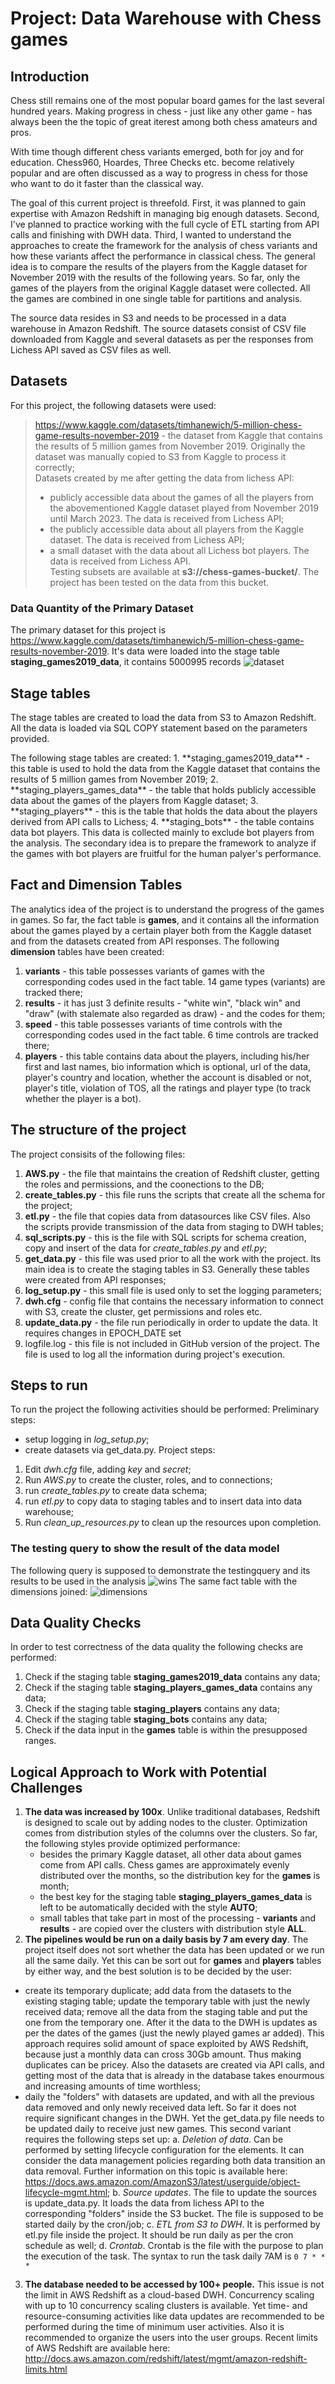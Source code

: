 # Project: Data Warehouse with Chess games

## Introduction

<p>Chess still remains one of the most popular board games for the last several hundred years. Making progress in chess - just like any other game - has always been the the topic of great iterest among both chess amateurs and pros.</p>
<p>With time though different chess variants emerged, both for joy and for education. Chess960, Hoardes, Three Checks etc. become relatively popular and are often discussed as a way to progress in chess for those who want to do it faster than the classical way.</p>

<p>The goal of this current project is threefold.
First, it was planned to gain expertise with Amazon Redshift in managing big enough datasets.
Second, I've planned to practice working with the full cycle of ETL starting from API calls and finishing with DWH data.
Third, I wanted to understand the approaches to create the framework for the analysis of chess variants and how these variants affect the performance in classical chess.
The general idea is to compare the results of the players from the Kaggle dataset for November 2019 with the results of the following years. So far, only the games of the players from the original Kaggle dataset were collected. All the games are combined in one single table for partitions and analysis.
</p>
<p>The source data resides in S3 and needs to be processed in a data warehouse in Amazon Redshift. The source datasets consist of CSV file downloaded from Kaggle and several datasets as per the responses from Lichess API saved as CSV files as well.</p>

## Datasets

For this project, the following datasets were used:

>https://www.kaggle.com/datasets/timhanewich/5-million-chess-game-results-november-2019 - the dataset from Kaggle that contains the results of 5 million games from November 2019. Originally the dataset was manually copied to S3 from Kaggle to process it correctly;<br>
>Datasets created by me after getting the data from lichess API:
>- publicly accessible data about the games of all the players from the abovementioned Kaggle dataset played from November 2019 until March 2023. The data is received from Lichess API;
>- the publicly accessible data about all players from the Kaggle dataset. The data is received from Lichess API;
>- a small dataset with the data about all Lichess bot players. The data is received from Lichess API.<br>
>Testing subsets are available at **s3://chess-games-bucket/**. The project has been tested on the data from this bucket.

### Data Quantity of the Primary Dataset

The primary dataset for this project is https://www.kaggle.com/datasets/timhanewich/5-million-chess-game-results-november-2019. It's data were loaded into the stage table **staging_games2019_data**, it contains 5000995 records
 ![dataset](https://github.com/SergtoUn/Project-Chess-Games/blob/master/readme/dataset.png "dataset")

## Stage tables
<p>The stage tables are created to load the data from S3 to Amazon Redshift. All the data is loaded via SQL COPY statement based on the parameters provided. </p>
The following stage tables are created:
1. **staging_games2019_data** - this table is used to hold the data from the Kaggle dataset that contains the results of 5 million games from November 2019;
2. **staging_players_games_data** - the table that holds publicly accessible data about the games of the players from Kaggle dataset;
3. **staging_players** - this is the table that holds the data about the players derived from API calls to Lichess;
4. **staging_bots** - the table contains data bot players. This data is collected mainly to exclude bot players from the analysis. The secondary idea is to prepare the framework to analyze if the games with bot players are fruitful for the human palyer's performance.

## Fact and Dimension Tables
The analytics idea of the project is to understand the progress of the games in games. So far, the fact table is **games**, and it contains all the information about the games played by a certain player both from the Kaggle dataset and from the datasets created from API responses.
The following **dimension** tables have been created: 
1. **variants** - this table possesses variants of games with the corresponding codes used in the fact table. 14 game types (variants) are tracked there;
2. **results** - it has just 3 definite results - "white win", "black win" and "draw" (with stalemate also regarded as draw) - and the codes for them;
3. **speed** - this table possesses variants of time controls with the corresponding codes used in the fact table. 6 time controls are tracked there;
4. **players** - this table contains data about the players, including his/her first and last names, bio information which is optional, url of the data, player's country and location, whether the account is disabled or not, player's title, violation of TOS, all the ratings and player type (to track whether the player is a bot).

## The structure of the project

The project consisits of the following files:
1. **AWS.py** - the file that maintains the creation of Redshift cluster, getting the roles and permissions, and the coonections to the DB;
2. **create_tables.py** - this file runs the scripts that create all the schema for the project;
3. **etl.py** - the file that copies data from datasources like CSV files. Also the scripts provide transmission of the data from staging to DWH tables;
4. **sql_scripts.py** - this is the file with SQL scripts for schema creation, copy and insert of the data for *create_tables.py* and *etl.py*;
5. **get_data.py** - this file was used prior to all the work with the project. Its main idea is to create the staging tables in S3. Generally these tables were created from API responses;
6. **log_setup.py** - this small file is used only to set the logging parameters;
7. **dwh.cfg** - config file that contains the necessary information to connect with  S3, create the cluster, get permissions and roles etc.
8. **update_data.py** - the file run periodically in order to update the data. It requires changes in EPOCH_DATE set 
9. logfile.log - this file is not included in GitHub version of the project. The file is used to log all the information during project's execution.

## Steps to run

To run the project the following activities should be performed:
Preliminary steps:
- setup logging in *log_setup.py*;
- create datasets via get_data.py.
Project steps:
1. Edit *dwh.cfg* file, adding *key* and *secret*;
2. Run *AWS.py* to create the cluster, roles, and to connections;
3. run *create_tables.py* to create data schema;
4. run *etl.py* to copy data to staging tables and to insert data into data warehouse;
5. Run *clean_up_resources.py* to clean up the resources upon completion.

### The testing query to show the result of the data model

The following query is supposed to demonstrate the testingquery and its results to be used in the analysis
![wins](https://github.com/SergtoUn/Project-Chess-Games/blob/master/readme/wins.PNG "wins")
The same fact table with the dimensions joined:
![dimensions](https://github.com/SergtoUn/Project-Chess-Games/blob/master/readme/dimensions.PNG "dimensions")

## Data Quality Checks

In order to test correctness of the data quality the following checks are performed:
1. Check if the staging table **staging_games2019_data** contains any data;
2. Check if the staging table **staging_players_games_data** contains any data;
3. Check if the staging table **staging_players** contains any data;
4. Check if the staging table **staging_bots** contains any data;
5. Check if the data input in the **games** table is within the presupposed ranges.

## Logical Approach to Work with Potential Challenges

1. **The data was increased by 100x**. Unlike traditional databases, Redshift is designed to scale out by adding nodes to the cluster. Optimization comes from distribution styles of the columns over the clusters. So far, the following styles provide optimized performance:
   - besides the primary Kaggle dataset, all other data about games come from API calls. Chess games are approximately evenly distributed over the months, so the distribution key for the **games** is month;
   - the best key for the staging table **staging_players_games_data** is left to be automatically decided with the style **AUTO**;
   - small tables that take part in most of the processing - **variants** and **results** - are copied over the clusters with distribution style **ALL**.
2.  **The pipelines would be run on a daily basis by 7 am every day**. The project itself does not sort whether the data has been updated or we run all the same daily. Yet this can be sort out for **games** and **players** tables by either way, and the best solution is to be decided by the user:
   - create its temporary duplicate; add data from the datasets to the existing staging table; update the temporary table with just the newly received data; remove all the data from the staging table and put the one from the temporary one. After it the data to the DWH is updates as per the dates of the games (just the newly played games ar added). This approach requires solid amount of space exploited by AWS Redshift, because just a monthly data can cross 30Gb amount. Thus making duplicates can be pricey. Also the datasets are created via API calls, and getting most of the data that is already in the database takes enourmous and increasing amounts of time worthless;
   - daily the "folders" with datasets are updated, and with all the previous data removed and only newly received data left. So far it does not require significant changes in the DWH. Yet the get_data.py file needs to be updated daily to receive just new games.
   This second variant requires the following steps set up:
   a. *Deletion of data*. Can be performed by setting lifecycle configuration for the elements. It can consider the data management policies regarding both data transition an data removal. Further information on this topic is available here: https://docs.aws.amazon.com/AmazonS3/latest/userguide/object-lifecycle-mgmt.html;
   b. *Source updates*. The file to update the sources is update_data.py. It loads the data from lichess API to the corresponding "folders" inside the S3 bucket. The file is supposed to be started daily by the cron/job; 
   c. *ETL from S3 to DWH*. It is performed by etl.py file inside the project. It should be run daily as per the cron schedule as well;
   d. *Crontab*. Crontab is the file with the purpose to plan the execution of the task. The syntax to run the task daily 7AM is 
   `0 7 * * *`

3. **The database needed to be accessed by 100+ people.** This issue is not the limit in AWS Redshift as a cloud-based DWH. Concurrency scaling with up to 10 concurrency scaling clusters is available. Yet time- and resource-consuming activities like data updates are recommended to be performed during the time of minimum user activities. Also it is recommended to organize the users into the user groups.
   Recent limits of AWS Redshift are available here: http://docs.aws.amazon.com/redshift/latest/mgmt/amazon-redshift-limits.html



